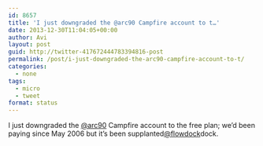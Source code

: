```yaml
---
id: 8657
title: 'I just downgraded the @arc90 Campfire account to t…'
date: 2013-12-30T11:04:05+00:00
author: Avi
layout: post
guid: http://twitter-417672444783394816-post
permalink: /post/i-just-downgraded-the-arc90-campfire-account-to-t/
categories:
  - none
tags:
  - micro
  - tweet
format: status
---
```

I just downgraded the [@arc90](http://twitter.com/arc90) Campfire account to the free plan; we’d been paying since May 2006 but it’s been supplanted[@flowdock](http://twitter.com/flowdock)dock.